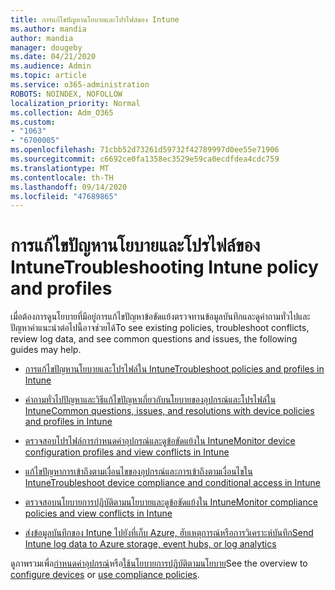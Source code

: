 ```yaml
---
title: การแก้ไขปัญหานโยบายและโปรไฟล์ของ Intune
ms.author: mandia
author: mandia
manager: dougeby
ms.date: 04/21/2020
ms.audience: Admin
ms.topic: article
ms.service: o365-administration
ROBOTS: NOINDEX, NOFOLLOW
localization_priority: Normal
ms.collection: Adm_O365
ms.custom:
- "1063"
- "6700005"
ms.openlocfilehash: 71cbb52d73261d59732f42789997d0ee55e71906
ms.sourcegitcommit: c6692ce0fa1358ec3529e59ca0ecdfdea4cdc759
ms.translationtype: MT
ms.contentlocale: th-TH
ms.lasthandoff: 09/14/2020
ms.locfileid: "47689865"
---
```

# <a name="troubleshooting-intune-policy-and-profiles"></a><span data-ttu-id="81122-102">การแก้ไขปัญหานโยบายและโปรไฟล์ของ Intune</span><span class="sxs-lookup"><span data-stu-id="81122-102">Troubleshooting Intune policy and profiles</span></span>

<span data-ttu-id="81122-103">เมื่อต้องการดูนโยบายที่มีอยู่การแก้ไขปัญหาข้อขัดแย้งตรวจทานข้อมูลบันทึกและดูคำถามทั่วไปและปัญหาคำแนะนำต่อไปนี้อาจช่วยได้</span><span class="sxs-lookup"><span data-stu-id="81122-103">To see existing policies, troubleshoot conflicts, review log data, and see common questions and issues, the following guides may help.</span></span>

- [<span data-ttu-id="81122-104">การแก้ไขปัญหานโยบายและโปรไฟล์ใน Intune</span><span class="sxs-lookup"><span data-stu-id="81122-104">Troubleshoot policies and profiles in Intune</span></span>](https://docs.microsoft.com/mem/intune/configuration/troubleshoot-policies-in-microsoft-intune)

- [<span data-ttu-id="81122-105">คำถามทั่วไปปัญหาและวิธีแก้ไขปัญหาเกี่ยวกับนโยบายของอุปกรณ์และโปรไฟล์ใน Intune</span><span class="sxs-lookup"><span data-stu-id="81122-105">Common questions, issues, and resolutions with device policies and profiles in Intune</span></span>](https://docs.microsoft.com/intune/device-profile-troubleshoot)

- [<span data-ttu-id="81122-106">ตรวจสอบโปรไฟล์การกำหนดค่าอุปกรณ์และดูข้อขัดแย้งใน Intune</span><span class="sxs-lookup"><span data-stu-id="81122-106">Monitor device configuration profiles and view conflicts in Intune</span></span>](https://docs.microsoft.com/intune/device-profile-monitor)

- [<span data-ttu-id="81122-107">แก้ไขปัญหาการเข้าถึงตามเงื่อนไขของอุปกรณ์และการเข้าถึงตามเงื่อนไขใน Intune</span><span class="sxs-lookup"><span data-stu-id="81122-107">Troubleshoot device compliance and conditional access in Intune</span></span>](https://docs.microsoft.com/intune/troubleshoot-conditional-access)

- [<span data-ttu-id="81122-108">ตรวจสอบนโยบายการปฏิบัติตามนโยบายและดูข้อขัดแย้งใน Intune</span><span class="sxs-lookup"><span data-stu-id="81122-108">Monitor compliance policies and view conflicts in Intune</span></span>](https://docs.microsoft.com/intune/compliance-policy-monitor)

- [<span data-ttu-id="81122-109">ส่งข้อมูลบันทึกของ Intune ไปยังที่เก็บ Azure, ฮับเหตุการณ์หรือการวิเคราะห์บันทึก</span><span class="sxs-lookup"><span data-stu-id="81122-109">Send Intune log data to Azure storage, event hubs, or log analytics</span></span>](https://docs.microsoft.com/intune/review-logs-using-azure-monitor)

<span data-ttu-id="81122-110">ดูภาพรวมเพื่อ[กำหนดค่าอุปกรณ์](https://docs.microsoft.com/intune/device-profiles)หรือ[ใช้นโยบายการปฏิบัติตามนโยบาย](https://docs.microsoft.com/intune/device-compliance-get-started)</span><span class="sxs-lookup"><span data-stu-id="81122-110">See the overview to [configure devices](https://docs.microsoft.com/intune/device-profiles) or [use compliance policies](https://docs.microsoft.com/intune/device-compliance-get-started).</span></span>